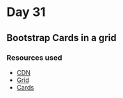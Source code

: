 # Day 31

## Bootstrap Cards in a grid

### Resources used

- [CDN](https://getbootstrap.com/)
- [Grid](https://getbootstrap.com/docs/5.2/layout/grid/)
- [Cards](https://getbootstrap.com/docs/5.2/components/card/)
